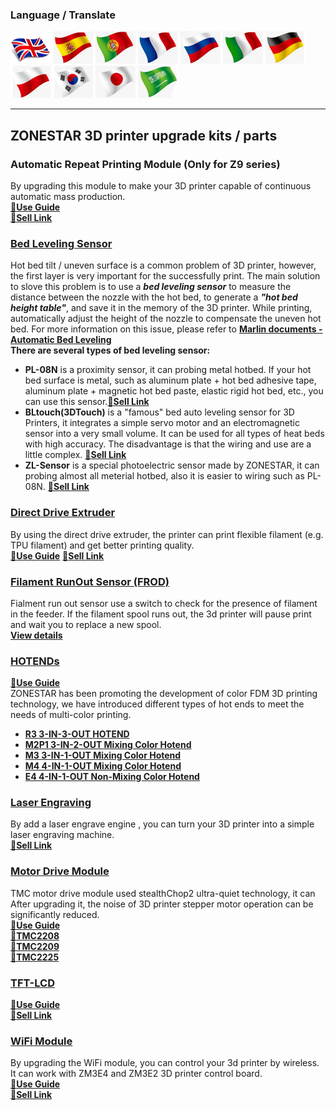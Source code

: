 ### Language / Translate
[![](./lanpic/EN.png)](https://github.com/ZONESTAR3D/Upgrade-kit-guide)
[![](./lanpic/ES.png)](https://github-com.translate.goog/ZONESTAR3D/Upgrade-kit-guide?_x_tr_sl=en&_x_tr_tl=es)
[![](./lanpic/PT.png)](https://github-com.translate.goog/ZONESTAR3D/Upgrade-kit-guide?_x_tr_sl=en&_x_tr_tl=pt)
[![](./lanpic/FR.png)](https://github-com.translate.goog/ZONESTAR3D/Upgrade-kit-guide?_x_tr_sl=en&_x_tr_tl=fr)
[![](./lanpic/RU.png)](https://github-com.translate.goog/ZONESTAR3D/Upgrade-kit-guide?_x_tr_sl=en&_x_tr_tl=ru)
[![](./lanpic/IT.png)](https://github-com.translate.goog/ZONESTAR3D/Upgrade-kit-guide?_x_tr_sl=en&_x_tr_tl=it)
[![](./lanpic/DE.png)](https://github-com.translate.goog/ZONESTAR3D/Upgrade-kit-guide?_x_tr_sl=en&_x_tr_tl=de)
[![](./lanpic/PL.png)](https://github-com.translate.goog/ZONESTAR3D/Upgrade-kit-guide?_x_tr_sl=en&_x_tr_tl=pl)
[![](./lanpic/KR.png)](https://github-com.translate.goog/ZONESTAR3D/Upgrade-kit-guide?_x_tr_sl=en&_x_tr_tl=ko)
[![](./lanpic/JP.png)](https://github-com.translate.goog/ZONESTAR3D/Upgrade-kit-guide?_x_tr_sl=en&_x_tr_tl=ja)
[![](./lanpic/SA.png)](https://github-com.translate.goog/ZONESTAR3D/Upgrade-kit-guide?_x_tr_sl=en&_x_tr_tl=ar)

------
## ZONESTAR 3D printer upgrade kits / parts 
### Automatic Repeat Printing Module (Only for Z9 series)
By upgrading this module to make your 3D printer capable of continuous automatic mass production.  
[:book:**Use Guide**](./Auto_Repeat_Printing/readme.md)  
[:gift:**Sell Link**](https://www.aliexpress.com/item/1005003767078457.html)  

### [Bed Leveling Sensor](./Bed%20Leveling%20Sensor/)
Hot bed tilt / uneven surface is a common problem of 3D printer, however, the first layer is very important for the successfully print. The main solution to slove this problem is to use a ***bed leveling sensor*** to measure the distance between the nozzle with the hot bed, to generate a ***"hot bed height table"***, and save it in the memory of the 3D printer. While printing, automatically adjust the height of the nozzle to compensate the uneven hot bed. For more information on this issue, please refer to [**Marlin documents - Automatic Bed Leveling**](https://marlinfw.org/docs/features/auto_bed_leveling.html)    
**There are several types of bed leveling sensor:**      
- **PL-08N** is a proximity sensor, it can probing metal hotbed. If your hot bed surface is metal, such as aluminum plate + hot bed adhesive tape, aluminum plate + magnetic hot bed paste, elastic rigid hot bed, etc., you can use this sensor.[:gift:**Sell Link**](https://www.aliexpress.com/item/4000596309710.html)      
- **BLtouch(3DTouch)** is a "famous" bed auto leveling sensor for 3D Printers, it integrates a simple servo motor and an electromagnetic sensor into a very small volume. It can be used for all types of heat beds with high accuracy. The disadvantage is that the wiring and use are a little complex. [:gift:**Sell Link**](https://www.aliexpress.com/item/1005001464420529.html)   
- **ZL-Sensor** is a special photoelectric sensor made by ZONESTAR, it can probing almost all meterial hotbed, also it is easier to wiring such as PL-08N. [:gift:**Sell Link**](https://www.aliexpress.com/item/1005002865311470.html)  

### [Direct Drive Extruder](./Direct%20Drive%20Extrruder/)
By using the direct drive extruder, the printer can print flexible filament (e.g. TPU filament) and get better printing quality.   
[:book:**Use Guide**](./Direct%20Drive%20Extrruder/readme.md)
[:gift:**Sell Link**](https://www.aliexpress.com/item/1005002847644867.html) 

### [Filament RunOut Sensor (FROD)](./FROD/)
Fialment run out sensor use a switch to check for the presence of filament in the feeder. If the filament spool runs out, the 3d printer will pause print and wait  you to replace a new spool.   
[**View details**](https://www.aliexpress.com/item/4001309957376.html)  

### [HOTENDs](./HOTEND/)
[:book:**Use Guide**](./HOTEND/readme.md)  
ZONESTAR has been promoting the development of color FDM 3D printing technology, we have introduced different types of hot ends to meet the needs of multi-color printing.  
- [**R3 3-IN-3-OUT HOTEND**](https://www.aliexpress.com/item/1005001275429959.html)  
- [**M2P1  3-IN-2-OUT Mixing Color Hotend**](https://www.aliexpress.com/item/1005001275429959.html)  
- [**M3  3-IN-1-OUT Mixing Color Hotend**](https://www.aliexpress.com/item/1005001275429959.html)  
- [**M4  4-IN-1-OUT Mixing Color Hotend**](https://www.aliexpress.com/item/1005002124027691.html)  
- [**E4 4-IN-1-OUT Non-Mixing Color Hotend**](https://www.aliexpress.com/item/1005002951777699.html)  

### [Laser Engraving](./Laser%20Engraving/)
By add a laser engrave engine , you can turn your 3D printer into a simple laser engraving machine.   
[:gift:**Sell Link**](https://www.aliexpress.com/item/4001309902136.html)

### [Motor Drive Module](./Motor%20Drive%20Module/)
TMC motor drive module used stealthChop2 ultra-quiet technology, it can After upgrading it, the noise of 3D printer stepper motor operation can be significantly reduced.   
[:book:**Use Guide**](./Motor%20Drive%20Module/How%20to%20install%20Motor%20Driver%20Module.pdf)  
[:gift:**TMC2208**](https://www.aliexpress.com/item/4000596369015.html)  
[:gift:**TMC2209**](https://www.aliexpress.com/item/1005001664336751.html)  
[:gift:**TMC2225**](https://www.aliexpress.com/item/1005003270721219.html)  

### [TFT-LCD](./TFT-LCD/)
[:book:**Use Guide**](./TFT-LCD/readme.md)  
[:gift:**Sell Link**](https://www.aliexpress.com/item/1005002378065646.html)  

### [WiFi Module](./WiFi/)
By upgrading the WiFi module, you can  control your 3d printer by wireless. It can work with ZM3E4 and ZM3E2 3D printer control board.   
[:book:**Use Guide**](./WiFi/WiFi_User_Guide.md)  
[:gift:**Sell Link**](https://www.aliexpress.com/item/1005002378551489.html)  



